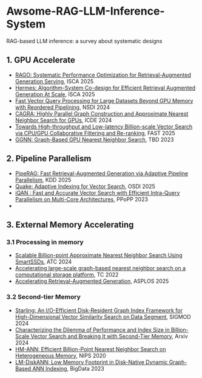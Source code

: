 # Awsome-RAG-LLM-Inference-System
RAG-based LLM inference: a survey about systematic designs

## 1. GPU Accelerate
* [RAGO: Systematic Performance Optimization for Retrieval-Augmented Generation Serving](https://arxiv.org/abs/2503.14649), ISCA 2025
* [Hermes: Algorithm-System Co-design for Efficient Retrieval Augmented Generation At Scale](https://michaeltshen.github.io/Files/Hermes.pdf), ISCA 2025
* [Fast Vector Query Processing for Large Datasets Beyond GPU Memory with Reordered Pipelining](https://xinjin.github.io/files/NSDI24_Rummy.pdf), NSDI 2024
* [CAGRA: Highly Parallel Graph Construction and Approximate Nearest Neighbor Search for GPUs](https://arxiv.org/pdf/2308.15136), ICDE 2024
* [Towards High-throughput and Low-latency Billion-scale Vector Search via CPU/GPU Collaborative Filtering and Re-ranking](https://www.usenix.org/system/files/fast25-tian-bing.pdf), FAST 2025
* [GGNN: Graph-Based GPU Nearest Neighbor Search](https://ieeexplore.ieee.org/document/9739943/), TBD 2023

## 2. Pipeline Parallelism
* [PipeRAG: Fast Retrieval-Augmented Generation via Adaptive Pipeline Parallelism](https://arxiv.org/pdf/2403.05676), KDD 2025
* [Quake: Adaptive Indexing for Vector Search](https://arxiv.org/pdf/2506.03437), OSDI 2025
* [iQAN : Fast and Accurate Vector Search with Efficient Intra-Query Parallelism on Multi-Core Architectures](https://dl.acm.org/doi/abs/10.1145/3572848.3577527), PPoPP 2023
* 

## 3. External Memory Accelerating
### 3.1 Processing in memory
* [Scalable Billion-point Approximate Nearest Neighbor Search Using SmartSSDs](https://www.usenix.org/system/files/atc24-tian.pdf), ATC 2024
* [Accelerating large-scale graph-based nearest neighbor search on a computational storage platform](https://ieeexplore.ieee.org/document/9726805), TC 2022
* [Accelerating Retrieval-Augmented Generation](https://dl.acm.org/doi/10.1145/3669940.3707264), ASPLOS 2025
### 3.2 Second-tier Memory
* [Starling: An I/O-Efficient Disk-Resident Graph Index Framework for High-Dimensional Vector Similarity Search on Data Segment](https://arxiv.org/pdf/2401.02116), SIGMOD 2024
* [Characterizing the Dilemma of Performance and Index Size in Billion-Scale Vector Search and Breaking It with Second-Tier Memory](https://arxiv.org/pdf/2405.03267), Arxiv 2024
* [HM-ANN: Efficient Billion-Point Nearest Neighbor Search on Heterogeneous Memory](https://papers.nips.cc/paper/2020/hash/788d986905533aba051261497ecffcbb-Abstract.html), NIPS 2020
* [LM-DiskANN: Low Memory Footprint in Disk-Native Dynamic Graph-Based ANN Indexing](https://ieeexplore.ieee.org/document/10386517),  BigData 2023
